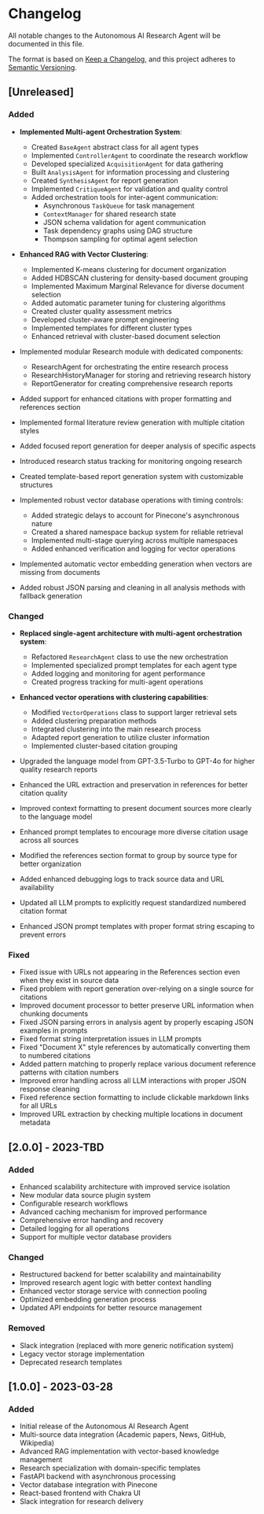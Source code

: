 # Changelog

All notable changes to the Autonomous AI Research Agent will be documented in this file.

The format is based on [Keep a Changelog](https://keepachangelog.com/en/1.0.0/),
and this project adheres to [Semantic Versioning](https://semver.org/spec/v2.0.0.html).

## [Unreleased]

### Added

- **Implemented Multi-agent Orchestration System**:

  - Created `BaseAgent` abstract class for all agent types
  - Implemented `ControllerAgent` to coordinate the research workflow
  - Developed specialized `AcquisitionAgent` for data gathering
  - Built `AnalysisAgent` for information processing and clustering
  - Created `SynthesisAgent` for report generation
  - Implemented `CritiqueAgent` for validation and quality control
  - Added orchestration tools for inter-agent communication:
    - Asynchronous `TaskQueue` for task management
    - `ContextManager` for shared research state
    - JSON schema validation for agent communication
    - Task dependency graphs using DAG structure
    - Thompson sampling for optimal agent selection

- **Enhanced RAG with Vector Clustering**:

  - Implemented K-means clustering for document organization
  - Added HDBSCAN clustering for density-based document grouping
  - Implemented Maximum Marginal Relevance for diverse document selection
  - Added automatic parameter tuning for clustering algorithms
  - Created cluster quality assessment metrics
  - Developed cluster-aware prompt engineering
  - Implemented templates for different cluster types
  - Enhanced retrieval with cluster-based document selection

- Implemented modular Research module with dedicated components:
  - ResearchAgent for orchestrating the entire research process
  - ResearchHistoryManager for storing and retrieving research history
  - ReportGenerator for creating comprehensive research reports
- Added support for enhanced citations with proper formatting and references section
- Implemented formal literature review generation with multiple citation styles
- Added focused report generation for deeper analysis of specific aspects
- Introduced research status tracking for monitoring ongoing research
- Created template-based report generation system with customizable structures
- Implemented robust vector database operations with timing controls:
  - Added strategic delays to account for Pinecone's asynchronous nature
  - Created a shared namespace backup system for reliable retrieval
  - Implemented multi-stage querying across multiple namespaces
  - Added enhanced verification and logging for vector operations
- Implemented automatic vector embedding generation when vectors are missing from documents
- Added robust JSON parsing and cleaning in all analysis methods with fallback generation

### Changed

- **Replaced single-agent architecture with multi-agent orchestration system**:

  - Refactored `ResearchAgent` class to use the new orchestration
  - Implemented specialized prompt templates for each agent type
  - Added logging and monitoring for agent performance
  - Created progress tracking for multi-agent operations

- **Enhanced vector operations with clustering capabilities**:

  - Modified `VectorOperations` class to support larger retrieval sets
  - Added clustering preparation methods
  - Integrated clustering into the main research process
  - Adapted report generation to utilize cluster information
  - Implemented cluster-based citation grouping

- Upgraded the language model from GPT-3.5-Turbo to GPT-4o for higher quality research reports
- Enhanced the URL extraction and preservation in references for better citation quality
- Improved context formatting to present document sources more clearly to the language model
- Enhanced prompt templates to encourage more diverse citation usage across all sources
- Modified the references section format to group by source type for better organization
- Added enhanced debugging logs to track source data and URL availability
- Updated all LLM prompts to explicitly request standardized numbered citation format
- Enhanced JSON prompt templates with proper format string escaping to prevent errors

### Fixed

- Fixed issue with URLs not appearing in the References section even when they exist in source data
- Fixed problem with report generation over-relying on a single source for citations
- Improved document processor to better preserve URL information when chunking documents
- Fixed JSON parsing errors in analysis agent by properly escaping JSON examples in prompts
- Fixed format string interpretation issues in LLM prompts
- Fixed "Document X" style references by automatically converting them to numbered citations
- Added pattern matching to properly replace various document reference patterns with citation numbers
- Improved error handling across all LLM interactions with proper JSON response cleaning
- Fixed reference section formatting to include clickable markdown links for all URLs
- Improved URL extraction by checking multiple locations in document metadata

## [2.0.0] - 2023-TBD

### Added

- Enhanced scalability architecture with improved service isolation
- New modular data source plugin system
- Configurable research workflows
- Advanced caching mechanism for improved performance
- Comprehensive error handling and recovery
- Detailed logging for all operations
- Support for multiple vector database providers

### Changed

- Restructured backend for better scalability and maintainability
- Improved research agent logic with better context handling
- Enhanced vector storage service with connection pooling
- Optimized embedding generation process
- Updated API endpoints for better resource management

### Removed

- Slack integration (replaced with more generic notification system)
- Legacy vector storage implementation
- Deprecated research templates

## [1.0.0] - 2023-03-28

### Added

- Initial release of the Autonomous AI Research Agent
- Multi-source data integration (Academic papers, News, GitHub, Wikipedia)
- Advanced RAG implementation with vector-based knowledge management
- Research specialization with domain-specific templates
- FastAPI backend with asynchronous processing
- Vector database integration with Pinecone
- React-based frontend with Chakra UI
- Slack integration for research delivery
